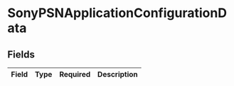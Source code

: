 # SonyPSNApplicationConfigurationData


## Fields

| Field       | Type        | Required    | Description |
| ----------- | ----------- | ----------- | ----------- |